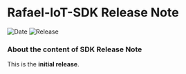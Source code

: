 # Rafael-IoT-SDK Release Note

![Date](https://img.shields.io/badge/Date-2025--09--19-green) ![Release](https://img.shields.io/badge/Release-v2.0.0-blue)


### About the content of SDK Release Note

This is the **initial release**.  
